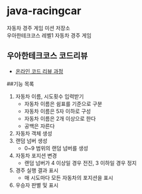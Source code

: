 # java-racingcar
자동차 경주 게임 미션 저장소<br>
우아한테크코스 레벨1 자동차 경주 게임<br>

## 우아한테크코스 코드리뷰
* [온라인 코드 리뷰 과정](https://github.com/woowacourse/woowacourse-docs/blob/master/maincourse/README.md)

##기능 목록
1. 자동차 이름, 시도횟수 입력받기
    - 자동차 이름은 쉼표를 기준으로 구분
    - 자동차 이름은 5자 이하로 구성
    - 자동차 이름은 2개 이상으로 한다
    - 공백은 자른다
2. 자동차 객체 생성
3. 랜덤 넘버 생성
    - 0~9 범위의 랜덤 넘버를 생성
4. 자동차 포지션 변경
    - 랜덤 넘버가 4 이상일 경우 전진, 3 이하일 경우 정지
5. 경주 실행 결과 표시
    - 매 시도마다 모든 자동차의 포지션을 표시
6. 우승자 판별 및 표시
